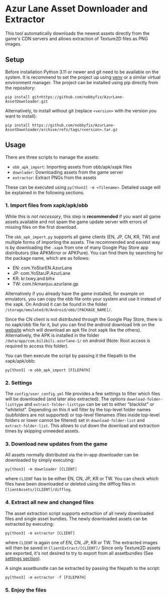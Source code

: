 # Azur Lane Asset Downloader and Extractor
This tool automatically downloads the newest assets directly from the game's CDN servers and allows extraction of Texture2D files as PNG images.

## Setup
Before installation Python 3.11 or newer and git need to be available on the system. It is recommend to set the project up using [venv](https://docs.python.org/3/tutorial/venv.html) or a similar virtual environment manager. The project can be installed using pip directly from the repository:

```
pip install git+https://github.com/nobbyfix/AzurLane-AssetDownloader.git
```

Alternatively, to install without git (replace `<version>` with the version you want to install):
```
pip install https://github.com/nobbyfix/AzurLane-AssetDownloader/archive/refs/tags/<version>.tar.gz
```

## Usage
There are three scripts to manage the assets:
- `obb_apk_import`: Importing assets from obb/apk/xapk files
- `downlader`: Downloading assets from the game server
- `extractor`: Extract PNGs from the assets

These can be executed using `py[thon3] -m <filename>`. Detailed usage will be explained in the following sections.

### 1. Import files from xapk/apk/obb
While this is *not necessary*, this step is **recommended** if you want all game assets available and not spam the game update server with errors of missing files on the first download.

The `obb_apk_import.py` supports all game clients (EN, JP, CN, KR, TW) and multiple forms of importing the assets. The recommended and easiest way is by downloading the `.xapk` from one of many Google Play Store app distributors (like APKMirror or APKPure). You can find them by searching for the package name, which are as follows:
- EN: com.YoStarEN.AzurLane
- JP: com.YoStarJP.AzurLane
- KR: kr.txwy.and.blhx
- TW: com.hkmanjuu.azurlane.gp

Alternatively if you already have the game installed, for example on emulators, you can copy the obb file onto your system and use it instead of the xapk. On Android it can be found in the folder `/storage/emulated/0/Android/obb/[PACKAGE_NAME]/`.

Since the CN client is not distributed through the Google Play Store, there is no xapk/obb file for it, but you can find the android download link on the [website](https://game.bilibili.com/blhx/) which will download an apk file (not xapk like the others). Alternatively, the APK is installed in the folder `/data/app/com.bilibili.azurlane-1/` on android (Note: Root access is required to access this folder).

You can then execute the script by passing it the filepath to the xapk/apk/obb:
```
py[thon3] -m obb_apk_import [FILEPATH]
```

### 2. Settings
The `config/user_config.yml` file provides a few settings to filter which files will be downloaded (and later also extracted). The options `download-folder-listtype` and `extract-folder-listtype` can be set to either "blacklist" or "whitelist". Depending on this it will filter by the top-level folder names (subfolders are not supported) or top-level filenames (files inside top-level folders or lower cannot be filtered) set in `download-folder-list` and `extract-folder-list`. This allows to cut down the download and extraction times by skipping unneeded assets.

### 3. Download new updates from the game
All assets normally distributed via the in-app downloader can be downloaded by simply executing:
```
py[thon3] -m downloader [CLIENT]
```
where `CLIENT` has to be either EN, CN, JP, KR or TW. You can check which files have been downloaded or deleted using the difflog files in `ClientAssets/[CLIENT]/difflog`.

### 4. Extract all new and changed files
The asset extraction script supports extraction of all newly downloaded files and single asset bundles. The newly downloaded assets can be extracted by executing:
```
py[thon3] -m extractor [CLIENT]
```
where `CLIENT` is again one of EN, CN, JP, KR or TW. The extracted images will then be saved in `ClientExtract/[CLIENT]/` Since only Texture2D assets are exported, it's not desired to try to export from all assetbundles (See [settings section](#2-settings)).

A single assetbundle can be extracted by passing the filepath to the script:
```
py[thon3] -m extractor -f [FILEPATH]
```

### 5. Enjoy the files
